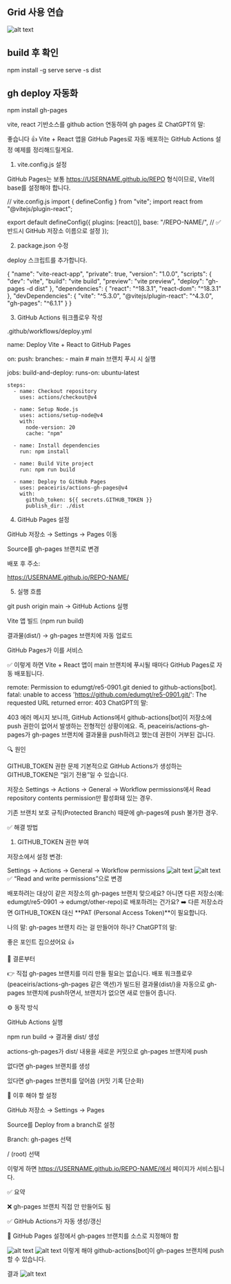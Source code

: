 ## Grid 사용 연습

![alt text](image.png)

## build 후 확인
npm install -g serve
serve -s dist

## gh deploy 자동화
npm install gh-pages

vite, react 기반소스를 github action 연동하여 gh pages 로
ChatGPT의 말:

좋습니다 👍
Vite + React 앱을 GitHub Pages로 자동 배포하는 GitHub Actions 설정 예제를 정리해드릴게요.

1. vite.config.js 설정

GitHub Pages는 보통 https://USERNAME.github.io/REPO 형식이므로, Vite의 base를 설정해야 합니다.

// vite.config.js
import { defineConfig } from "vite";
import react from "@vitejs/plugin-react";

export default defineConfig({
  plugins: [react()],
  base: "/REPO-NAME/", // ✅ 반드시 GitHub 저장소 이름으로 설정
});

2. package.json 수정

deploy 스크립트를 추가합니다.

{
  "name": "vite-react-app",
  "private": true,
  "version": "1.0.0",
  "scripts": {
    "dev": "vite",
    "build": "vite build",
    "preview": "vite preview",
    "deploy": "gh-pages -d dist"
  },
  "dependencies": {
    "react": "^18.3.1",
    "react-dom": "^18.3.1"
  },
  "devDependencies": {
    "vite": "^5.3.0",
    "@vitejs/plugin-react": "^4.3.0",
    "gh-pages": "^6.1.1"
  }
}

3. GitHub Actions 워크플로우 작성

.github/workflows/deploy.yml

name: Deploy Vite + React to GitHub Pages

on:
  push:
    branches:
      - main   # main 브랜치 푸시 시 실행

jobs:
  build-and-deploy:
    runs-on: ubuntu-latest

    steps:
      - name: Checkout repository
        uses: actions/checkout@v4

      - name: Setup Node.js
        uses: actions/setup-node@v4
        with:
          node-version: 20
          cache: "npm"

      - name: Install dependencies
        run: npm install

      - name: Build Vite project
        run: npm run build

      - name: Deploy to GitHub Pages
        uses: peaceiris/actions-gh-pages@v4
        with:
          github_token: ${{ secrets.GITHUB_TOKEN }}
          publish_dir: ./dist

4. GitHub Pages 설정

GitHub 저장소 → Settings → Pages 이동

Source를 gh-pages 브랜치로 변경

배포 후 주소:

https://USERNAME.github.io/REPO-NAME/

5. 실행 흐름

git push origin main → GitHub Actions 실행

Vite 앱 빌드 (npm run build)

결과물(dist/) → gh-pages 브랜치에 자동 업로드

GitHub Pages가 이를 서비스

✅ 이렇게 하면 Vite + React 앱이 main 브랜치에 푸시될 때마다 GitHub Pages로 자동 배포됩니다.


remote: Permission to edumgt/re5-0901.git denied to github-actions[bot].
  fatal: unable to access 'https://github.com/edumgt/re5-0901.git/': The requested URL returned error: 403
ChatGPT의 말:

403 에러 메시지 보니까, GitHub Actions에서 github-actions[bot]이 저장소에 push 권한이 없어서 발생하는 전형적인 상황이에요.
즉, peaceiris/actions-gh-pages가 gh-pages 브랜치에 결과물을 push하려고 했는데 권한이 거부된 겁니다.

🔍 원인

GITHUB_TOKEN 권한 문제
기본적으로 GitHub Actions가 생성하는 GITHUB_TOKEN은 “읽기 전용”일 수 있습니다.

저장소 Settings → Actions → General → Workflow permissions에서 Read repository contents permission만 활성화돼 있는 경우.

기존 브랜치 보호 규칙(Protected Branch) 때문에 gh-pages에 push 불가한 경우.

✅ 해결 방법
1. GITHUB_TOKEN 권한 부여

저장소에서 설정 변경:

Settings → Actions → General → Workflow permissions
![alt text](image-1.png)
![alt text](image-2.png)
✅ “Read and write permissions”으로 변경


배포하려는 대상이 같은 저장소의 gh-pages 브랜치 맞으세요?
아니면 다른 저장소(예: edumgt/re5-0901 → edumgt/other-repo)로 배포하려는 건가요?
➡️ 다른 저장소라면 GITHUB_TOKEN 대신 **PAT (Personal Access Token)**이 필요합니다.

나의 말:
gh-pages 브랜치 라는 걸 만들어야 하나?
ChatGPT의 말:

좋은 포인트 집으셨어요 👍

🔑 결론부터

👉 직접 gh-pages 브랜치를 미리 만들 필요는 없습니다.
배포 워크플로우(peaceiris/actions-gh-pages 같은 액션)가 빌드된 결과물(dist/)을 자동으로 gh-pages 브랜치에 push하면서, 브랜치가 없으면 새로 만들어 줍니다.

⚙️ 동작 방식

GitHub Actions 실행

npm run build → 결과물 dist/ 생성

actions-gh-pages가 dist/ 내용을 새로운 커밋으로 gh-pages 브랜치에 push

없다면 gh-pages 브랜치를 생성

있다면 gh-pages 브랜치를 덮어씀 (커밋 기록 단순화)

🚀 이후 해야 할 설정

GitHub 저장소 → Settings → Pages

Source를 Deploy from a branch로 설정

Branch: gh-pages 선택

/ (root) 선택

이렇게 하면 https://USERNAME.github.io/REPO-NAME/에서 페이지가 서비스됩니다.

✅ 요약

❌ gh-pages 브랜치 직접 안 만들어도 됨

✅ GitHub Actions가 자동 생성/갱신

🔧 GitHub Pages 설정에서 gh-pages 브랜치를 소스로 지정해야 함

![alt text](image-3.png)
![alt text](image-4.png)
이렇게 해야 github-actions[bot]이 gh-pages 브랜치에 push 할 수 있습니다.

결과
![alt text](image-5.png)